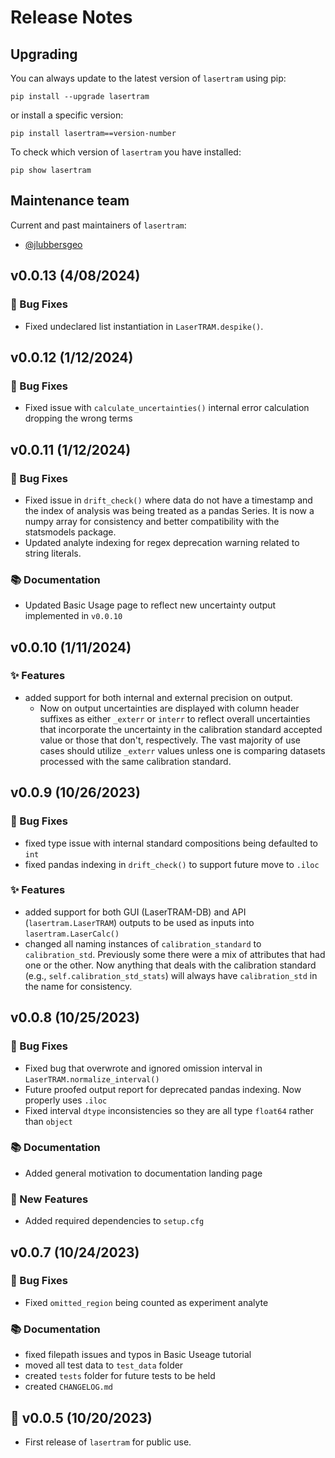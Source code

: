# Release Notes

## Upgrading

You can always update to the latest version of `lasertram` using pip:

```
pip install --upgrade lasertram
```

or install a specific version:

```
pip install lasertram==version-number
```

To check which version of `lasertram` you have installed:

```
pip show lasertram
```

## Maintenance team

Current and past maintainers of `lasertram`:

- [@jlubbersgeo](https://github.com/jlubbersgeo)

## v0.0.13 (4/08/2024)

### :bug: Bug Fixes

- Fixed undeclared list instantiation in `LaserTRAM.despike()`.

## v0.0.12 (1/12/2024)

### :bug: Bug Fixes

- Fixed issue with `calculate_uncertainties()` internal error calculation dropping the wrong terms

## v0.0.11 (1/12/2024)

### :bug: Bug Fixes

- Fixed issue in `drift_check()` where data do not have a timestamp and the index of analysis was being treated as a pandas Series. It is now a numpy array for consistency and better compatibility with the statsmodels package.
- Updated analyte indexing for regex deprecation warning related to string literals.

### :books: Documentation

- Updated Basic Usage page to reflect new uncertainty output implemented in `v0.0.10`

## v0.0.10 (1/11/2024)

### :sparkles: Features

- added support for both internal and external precision on output.
  - Now on output uncertainties are displayed with column header suffixes as either `_exterr` or `interr` to reflect overall uncertainties that incorporate the uncertainty in the calibration standard accepted value or those that don't, respectively. The vast majority of use cases should utilize `_exterr` values unless one is comparing datasets processed with the same calibration standard.

## v0.0.9 (10/26/2023)

### :bug: Bug Fixes

- fixed type issue with internal standard compositions being defaulted to `int`
- fixed pandas indexing in `drift_check()` to support future move to `.iloc`

### :sparkles: Features

- added support for both GUI (LaserTRAM-DB) and API (`lasertram.LaserTRAM`) outputs to be used as inputs into `lasertram.LaserCalc()`
- changed all naming instances of `calibration_standard` to `calibration_std`. Previously some there were a mix of attributes that had one or the other. Now anything that deals with the calibration standard (e.g., `self.calibration_std_stats`) will always have `calibration_std` in the name for consistency.

## v0.0.8 (10/25/2023)

### :bug: Bug Fixes

- Fixed bug that overwrote and ignored omission interval in `LaserTRAM.normalize_interval()`
- Future proofed output report for deprecated pandas indexing. Now properly uses `.iloc`
- Fixed interval `dtype` inconsistencies so they are all type `float64` rather than `object`

### :books: Documentation

- Added general motivation to documentation landing page

### :rocket: New Features

- Added required dependencies to `setup.cfg`

## v0.0.7 (10/24/2023)

### :bug: Bug Fixes

- Fixed `omitted_region` being counted as experiment analyte

### :books: Documentation

- fixed filepath issues and typos in Basic Useage tutorial
- moved all test data to `test_data` folder
- created `tests` folder for future tests to be held
- created `CHANGELOG.md`

## :tada: v0.0.5 (10/20/2023)

- First release of `lasertram` for public use.
